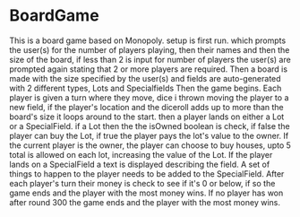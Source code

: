 # BoardGame

This is a board game based on Monopoly. 
setup is first run. 
which prompts the user(s) for the number of players playing, then their names and then the size of the board, 
if less than 2 is input for number of players the user(s) are prompted again stating that 2 or more players are required. 
Then a board is made with the size specified by the user(s) and fields are auto-generated with 2 different types, Lots and Specialfields 
Then the game begins. Each player is given a turn where they move, dice i thrown moving the player to a new field, if the player's location
and the diceroll adds up to more than the board's size it loops around to the start. then a player lands on either a Lot or a SpecialField.
if a Lot then the the isOwned boolean is check, if false the player can buy the Lot, if true the player pays the lot's value to the owner.
If the current player is the owner, the player can choose to buy houses, upto 5 total is allowed on each lot, increasing the value of the 
Lot. If the player lands on a SpecialField a text is displayed describing the field. A set of things to happen to the player needs to be 
added to the SpecialField. After each player's turn their money is check to see if it's 0 or below, if so the game ends and the player with
the most money wins. If no player has won after round 300 the game ends and the player with the most money wins.
